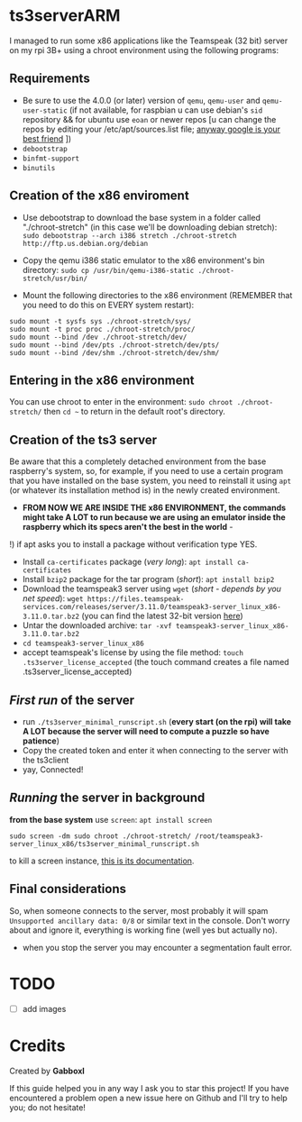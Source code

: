 # ts3serverARM
I managed to run some x86 applications like the Teamspeak (32 bit) server on my rpi 3B+ using a chroot environment using the following programs:

## Requirements
- Be sure to use the 4.0.0 (or later) version of `qemu`, `qemu-user` and `qemu-user-static` (if not available, for raspbian u can use debian's `sid` repository && for ubuntu use `eoan` or newer repos [u can change the repos by editing your /etc/apt/sources.list file; [anyway google is your best friend](https://google.it) ])
- `debootstrap`
- `binfmt-support`
- `binutils`

## Creation of the x86 enviroment
- Use debootstrap to download the base system in a folder called "./chroot-stretch" (in this case we'll be downloading debian stretch): `sudo debootstrap --arch i386 stretch ./chroot-stretch http://ftp.us.debian.org/debian`

- Copy the qemu i386 static emulator to the x86 environment's bin directory: `sudo cp /usr/bin/qemu-i386-static ./chroot-stretch/usr/bin/`
- Mount the following directories to the x86 environment (REMEMBER that you need to do this on EVERY system restart):
```
sudo mount -t sysfs sys ./chroot-stretch/sys/
sudo mount -t proc proc ./chroot-stretch/proc/
sudo mount --bind /dev ./chroot-stretch/dev/
sudo mount --bind /dev/pts ./chroot-stretch/dev/pts/
sudo mount --bind /dev/shm ./chroot-stretch/dev/shm/
```

## Entering in the x86 environment
You can use chroot to enter in the environment: `sudo chroot ./chroot-stretch/`
 then `cd ~` to return in the default root's directory.

## Creation of the ts3 server
Be aware that this a completely detached environment from the base raspberry's system, so, for example, if you need to use a certain program that you have installed on the base system, you need to reinstall it using `apt` (or whatever its installation method is) in the newly created environment.

- **FROM NOW WE ARE INSIDE THE x86 ENVIRONMENT, the commands might take A LOT to run because we are using an emulator inside the raspberry which its specs aren't the best in the world** - 

!) if apt asks you to install a package without verification type YES.

- Install `ca-certificates` package (*very long*): `apt install ca-certificates`
- Install `bzip2` package for the tar program (*short*): `apt install bzip2`
- Download the teamspeak3 server using `wget` (*short - depends by you net speed*): `wget https://files.teamspeak-services.com/releases/server/3.11.0/teamspeak3-server_linux_x86-3.11.0.tar.bz2` (you can find the latest 32-bit version [here](https://teamspeak.com/en/downloads/#server))
- Untar the downloaded archive: `tar -xvf teamspeak3-server_linux_x86-3.11.0.tar.bz2`
- `cd teamspeak3-server_linux_x86`
- accept teamspeak's license by using the file method: `touch .ts3server_license_accepted` (the touch command creates a file named .ts3server_license_accepted)

## *First run* of the server
- run `./ts3server_minimal_runscript.sh` (**every start (on the rpi) will take A LOT because the server will need to compute a puzzle so have patience**)
- Copy the created token and enter it when connecting to the server with the ts3client
- yay, Connected!

## *Running* the server in background
**from the base system**
use `screen`: `apt install screen`

`sudo screen -dm sudo chroot ./chroot-stretch/ /root/teamspeak3-server_linux_x86/ts3server_minimal_runscript.sh`

to kill a screen instance, [this is its documentation](https://www.gnu.org/software/screen/manual/screen.html).

## Final considerations
So, when someone connects to the server, most probably it will spam `Unsupported ancillary data: 0/8` or similar text in the console. Don't worry about and ignore it, everything is working fine (well yes but actually no).

- when you stop the server you may encounter a segmentation fault error.

# TODO
- [ ] add images


# Credits
Created by **Gabboxl**

If this guide helped you in any way I ask you to star this project!
If you have encountered a problem open a new issue here on Github and I'll try to help you; do not hesitate!
